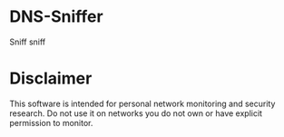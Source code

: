 # DNS-Sniffer
 Sniff sniff

# Disclaimer
This software is intended for personal network monitoring and security research. 
Do not use it on networks you do not own or have explicit permission to monitor.
